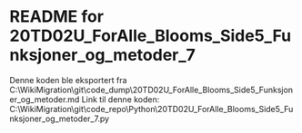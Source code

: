 # README for 20TD02U_ForAlle_Blooms_Side5_Funksjoner_og_metoder_7
Denne koden ble eksportert fra C:\WikiMigration\git\code_dump\20TD02U_ForAlle_Blooms_Side5_Funksjoner_og_metoder.md
Link til denne koden: C:\WikiMigration\git\code_repo\Python\20TD02U_ForAlle_Blooms_Side5_Funksjoner_og_metoder_7.py
